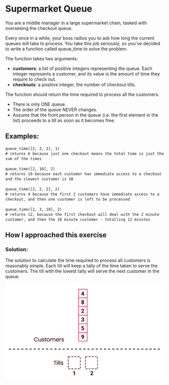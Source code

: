 # Supermarket Queue
You are a middle manager in a large supermarket chain, tasked with overseeing the checkout queue.

Every once in a while, your boss radios you to ask how long the current queues will take to process. You take this job seriously, so you've decided to write a function called queue_time to solve the problem.

The function takes two arguments:

- **customers**: a list of positive integers representing the queue. Each integer represents a customer, and its value is the amount of time they require to check out.
- **checkouts**: a positive integer, the number of checkout tills.

The function should return the time required to process all the customers.

- There is only ONE queue.
- The order of the queue NEVER changes.
- Assume that the front person in the queue (i.e. the first element in the list) proceeds to a till as soon as it becomes free.
## Examples:
```
queue_time([2, 2, 2], 1)
# returns 6 because just one checkout means the total time is just the sum of the times

queue_time([2, 10], 2)
# returns 10 because each customer has immediate access to a checkout and the slowest customer is 10

queue_time([2, 2, 2], 2)
# returns 4 because the first 2 customers have immediate access to a checkout, and then one customer is left to be processed

queue_time([2, 3, 10], 2)
# returns 12, because the first checkout will deal with the 2 minute customer, and then the 10 minute customer - totalling 12 minutes
```

## How I approached this exercise

### Solution:

The solution to calculate the time required to process all customers is reasonably simple. Each till will keep a tally of the time taken to serve the customers. The till with the lowest tally will serve the next customer in the queue.

<img alt='example of priority queue' width='600px' src='queue_example.gif'/>